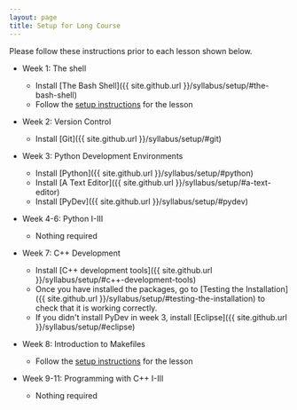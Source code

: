 ```yaml
---
layout: page
title: Setup for Long Course
---
```

Please follow these instructions prior to each lesson shown below.

* Week 1: The shell
	* Install [The Bash Shell]({{ site.github.url }}/syllabus/setup/#the-bash-shell)
	* Follow the [setup instructions](http://swcarpentry.github.io/shell-novice/setup) for the lesson

* Week 2: Version Control
	* Install [Git]({{ site.github.url }}/syllabus/setup/#git)

* Week 3: Python Development Environments
	* Install [Python]({{ site.github.url }}/syllabus/setup/#python)
	* Install [A Text Editor]({{ site.github.url }}/syllabus/setup/#a-text-editor)
	* Install [PyDev]({{ site.github.url }}/syllabus/setup/#pydev)

* Week 4-6: Python I-III
	* Nothing required

* Week 7: C++ Development
	* Install [C++ development tools]({{ site.github.url }}/syllabus/setup/#c++-development-tools)
	* Once you have installed the packages, go to [Testing the Installation]({{ site.github.url }}/syllabus/setup/#testing-the-installation) to check that
it is working correctly.
	* If you didn't install PyDev in week 3, install [Eclipse]({{ site.github.url }}/syllabus/setup/#eclipse)

* Week 8: Introduction to Makefiles
	* Follow the [setup instructions](https://ornl-ssd.github.io/cpp-make-intro/setup/) for the lesson

* Week 9-11: Programming with C++ I-III
	* Nothing required
